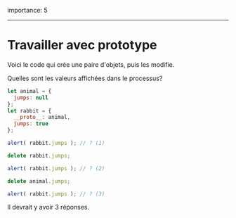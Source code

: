 importance: 5

---

# Travailler avec prototype

Voici le code qui crée une paire d'objets, puis les modifie.

Quelles sont les valeurs affichées dans le processus?

```js
let animal = {
  jumps: null
};
let rabbit = {
  __proto__: animal,
  jumps: true
};

alert( rabbit.jumps ); // ? (1)

delete rabbit.jumps;

alert( rabbit.jumps ); // ? (2)

delete animal.jumps;

alert( rabbit.jumps ); // ? (3)
```

Il devrait y avoir 3 réponses.
